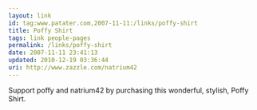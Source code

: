 ```yaml
---
layout: link
id: tag:www.patater.com,2007-11-11:/links/poffy-shirt
title: Poffy Shirt
tags: link people-pages
permalink: /links/poffy-shirt
date: 2007-11-11 23:41:13
updated: 2010-12-19 03:36:44
uri: http://www.zazzle.com/natrium42
---
```

Support poffy and natrium42 by purchasing this wonderful, stylish, Poffy Shirt.
